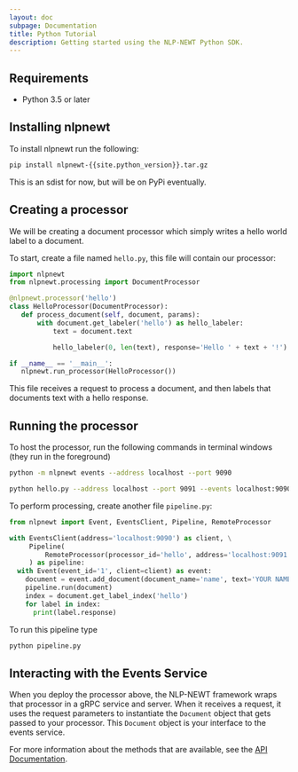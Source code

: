 ```yaml
---
layout: doc
subpage: Documentation
title: Python Tutorial
description: Getting started using the NLP-NEWT Python SDK.
---
```


## Requirements


- Python 3.5 or later

## Installing nlpnewt

To install nlpnewt run the following:

```bash
pip install nlpnewt-{{site.python_version}}.tar.gz
```

This is an sdist for now, but will be on PyPi eventually.

## Creating a processor


We will be creating a document processor which simply writes a hello world label to a document.

To start, create a file named ``hello.py``, this file will contain our processor:

```python
import nlpnewt
from nlpnewt.processing import DocumentProcessor

@nlpnewt.processor('hello')
class HelloProcessor(DocumentProcessor):
   def process_document(self, document, params):
       with document.get_labeler('hello') as hello_labeler:
           text = document.text

           hello_labeler(0, len(text), response='Hello ' + text + '!')

if __name__ == '__main__':
   nlpnewt.run_processor(HelloProcessor())
```

This file receives a request to process a document, and then labels that documents text with
a hello response.

## Running the processor

To host the processor, run the following commands in terminal windows (they run in the foreground)

```bash
python -m nlpnewt events --address localhost --port 9090

python hello.py --address localhost --port 9091 --events localhost:9090
```

To perform processing, create another file ``pipeline.py``:

```python
from nlpnewt import Event, EventsClient, Pipeline, RemoteProcessor

with EventsClient(address='localhost:9090') as client, \
     Pipeline(
         RemoteProcessor(processor_id='hello', address='localhost:9091')
     ) as pipeline:
  with Event(event_id='1', client=client) as event:
    document = event.add_document(document_name='name', text='YOUR NAME')
    pipeline.run(document)
    index = document.get_label_index('hello')
    for label in index:
      print(label.response)
```


To run this pipeline type

```bash
python pipeline.py
```

## Interacting with the Events Service

When you deploy the processor above, the NLP-NEWT framework wraps that processor
in a gRPC service and server. When it receives a request, it uses the request
parameters to instantiate the ``Document`` object that gets passed to your
processor. This ``Document`` object is your interface to the events service.

For more information about the methods that are available, see the
[API Documentation](https://nlpie.github.io/newt-python-api/nlpnewt.html#nlpnewt.events.Document).
